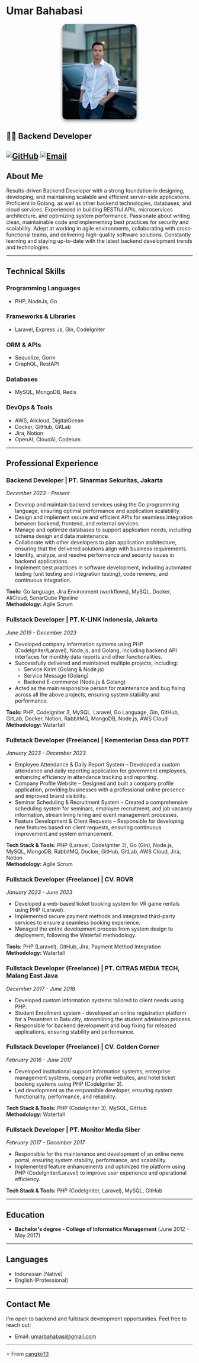 # Umar Bahabasi

<div align="center">
  <img src="./porto.png" alt="Profile Image" width="200px" style="border-radius: 10px; box-shadow: 0 4px 8px rgba(0, 0, 0.5, 0.5);" />
</div>

## 👨‍💻 Backend Developer

[![GitHub](https://img.shields.io/badge/GitHub-100000?style=for-the-badge&logo=github&logoColor=white)](https://github.com/cangkir13)
[![Email](https://img.shields.io/badge/Email-D14836?style=for-the-badge&logo=gmail&logoColor=white)](mailto:umarbahabasi@gmail.com)
---

## About Me

Results-driven Backend Developer with a strong foundation in designing, developing, and maintaining scalable and efficient server-side applications. Proficient in Golang, as well as other backend technologies, databases, and cloud services. Experienced in building RESTful APIs, microservices architecture, and optimizing system performance. Passionate about writing clean, maintainable code and implementing best practices for security and scalability. Adept at working in agile environments, collaborating with cross-functional teams, and delivering high-quality software solutions. Constantly learning and staying up-to-date with the latest backend development trends and technologies.

---

## Technical Skills

### Programming Languages
- PHP, NodeJs, Go

### Frameworks & Libraries
- Laravel, Express Js, Gin, CodeIgniter 

### ORM & APIs
- Sequelize, Gorm
- GraphQL, RestAPI

### Databases
- MySQL, MongoDB, Redis

### DevOps & Tools
- AWS, Alicloud, DigitalOcean
- Docker, GitHub, GitLab
- Jira, Notion
- OpenAI, CloudAI, Codeium

---

## Professional Experience

### Backend Developer | PT. Sinarmas Sekuritas, Jakarta
*December 2023 - Present*

- Develop and maintain backend services using the Go programming language, ensuring optimal performance and application scalability.
- Design and implement secure and efficient APIs for seamless integration between backend, frontend, and external services.
- Manage and optimize databases to support application needs, including schema design and data maintenance.
- Collaborate with other developers to plan application architecture, ensuring that the delivered solutions align with business requirements.
- Identify, analyze, and resolve performance and security issues in backend applications.
- Implement best practices in software development, including automated testing (unit testing and integration testing), code reviews, and continuous integration.

**Tools:** Go language, Jira Environment (workflows), MySQL, Docker, AliCloud, SonarQube Pipeline  
**Methodology:** Agile Scrum

### Fullstack Developer | PT. K-LINK Indonesia, Jakarta
*June 2019 - December 2023*

- Developed company information systems using PHP (CodeIgniter/Laravel), Node.js, and Golang, including backend API interfaces for monthly data reports and other functionalities.
- Successfully delivered and maintained multiple projects, including:
  - Service Kirim (Golang & Node.js)
  - Service Message (Golang)
  - Backend E-commerce (Node.js & Golang)
- Acted as the main responsible person for maintenance and bug fixing across all the above projects, ensuring system stability and performance.

**Tools:** PHP, CodeIgniter 3, MySQL, Laravel, Go Language, Gin, GitHub, GitLab, Docker, Notion, RabbitMQ, MongoDB, Node.js, AWS Cloud  
**Methodology:** Waterfall

### Fullstack Developer (Freelance) | Kementerian Desa dan PDTT
*January 2023 - December 2023*

- Employee Attendance & Daily Report System – Developed a custom attendance and daily reporting application for government employees, enhancing efficiency in attendance tracking and reporting.
- Company Profile Website – Designed and built a company profile application, providing businesses with a professional online presence and improved brand visibility.
- Seminar Scheduling & Recruitment System – Created a comprehensive scheduling system for seminars, employee recruitment, and job vacancy information, streamlining hiring and event management processes.
- Feature Development & Client Requests – Responsible for developing new features based on client requests, ensuring continuous improvement and system enhancement.

**Tech Stack & Tools:** PHP (Laravel, CodeIgniter 3), Go (Gin), Node.js, MySQL, MongoDB, RabbitMQ, Docker, GitHub, GitLab, AWS Cloud, Jira, Notion  
**Methodology:** Agile Scrum

### Fullstack Developer (Freelance) | CV. ROVR
*January 2023 - June 2023*

- Developed a web-based ticket booking system for VR game rentals using PHP (Laravel).
- Implemented secure payment methods and integrated third-party services to ensure a seamless booking experience.
- Managed the entire development process from system design to deployment, following the Waterfall methodology.

**Tools:** PHP (Laravel), GitHub, Jira, Payment Method Integration  
**Methodology:** Waterfall

### Fullstack Developer (Freelance) | PT. CITRAS MEDIA TECH, Malang East Java
*December 2017 - June 2018*

- Developed custom information systems tailored to client needs using PHP.
- Student Enrollment system - developed an online registration platform for a Pesantren in Batu city, streamlining the student admission process.
- Responsible for backend development and bug fixing for released applications, ensuring stability and performance.

### Fullstack Developer (Freelance) | CV. Golden Corner
*February 2016 - June 2017*

- Developed institutional support information systems, enterprise management systems, company profile websites, and hotel ticket booking systems using PHP (CodeIgniter 3).
- Led development as the responsible developer, ensuring system functionality, performance, and reliability.

**Tech Stack & Tools:** PHP (CodeIgniter 3), MySQL, GitHub  
**Methodology:** Waterfall

### Fullstack Developer | PT. Monitor Media Siber
*February 2017 - December 2017*

- Responsible for the maintenance and development of an online news portal, ensuring system stability, performance, and scalability.
- Implemented feature enhancements and optimized the platform using PHP (CodeIgniter/Laravel) to improve user experience and operational efficiency.

**Tech Stack & Tools:** PHP (CodeIgniter, Laravel), MySQL, GitHub

---

## Education

- **Bachelor's degree - College of Informatics Management** (June 2012 - May 2017)

---

## Languages

- Indonesian (Native)
- English (Professional)

---

## Contact Me

I'm open to backend and fullstack development opportunities. Feel free to reach out:

- Email: [umarbahabasi@gmail.com](mailto:umarbahabasi@gmail.com)
---

⭐️ From [cangkir13](https://github.com/cangkir13)
